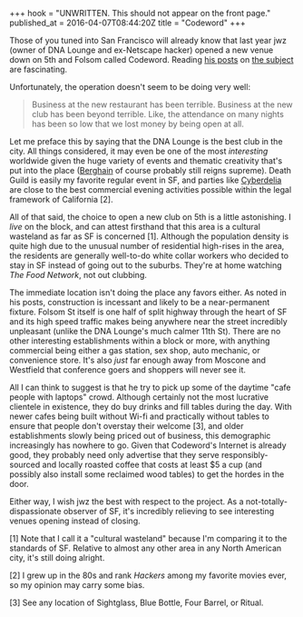 +++
hook = "UNWRITTEN. This should not appear on the front page."
published_at = 2016-04-07T08:44:20Z
title = "Codeword"
+++

Those of you tuned into San Francisco will already know that last year jwz
(owner of DNA Lounge and ex-Netscape hacker) opened a new venue down on 5th and
Folsom called Codeword. Reading [his posts][codeword1] on [the
subject][codeword2] are fascinating.

Unfortunately, the operation doesn't seem to be doing very well:

> Business at the new restaurant has been terrible. Business at the new club
> has been beyond terrible. Like, the attendance on many nights has been so low
> that we lost money by being open at all.

Let me preface this by saying that the DNA Lounge is the best club in the city.
All things considered, it may even be one of the most _interesting_ worldwide
given the huge variety of events and thematic creativity that's put into the
place ([Berghain][berghain] of course probably still reigns supreme). Death
Guild is easily my favorite regular event in SF, and parties like
[Cyberdelia][codeword2] are close to the best commercial evening activities
possible within the legal framework of California [2].

All of that said, the choice to open a new club on 5th is a little astonishing.
I _live_ on the block, and can attest firsthand that this area is a cultural
wasteland as far as SF is concerned [1]. Although the population density is
quite high due to the unusual number of residential high-rises in the area, the
residents are generally well-to-do white collar workers who decided to stay in
SF instead of going out to the suburbs. They're at home watching _The Food
Network_, not out clubbing.

The immediate location isn't doing the place any favors either. As noted in his
posts, construction is incessant and likely to be a near-permanent fixture.
Folsom St itself is one half of split highway through the heart of SF and its
high speed traffic makes being anywhere near the street incredibly unpleasant
(unlike the DNA Lounge's much calmer 11th St). There are no other interesting
establishments within a block or more, with anything commercial being either a
gas station, sex shop, auto mechanic, or convenience store. It's also _just_
far enough away from Moscone and Westfield that conference goers and shoppers
will never see it.

All I can think to suggest is that he try to pick up some of the daytime
"cafe people with laptops" crowd. Although certainly not the most lucrative
clientele in existence, they do buy drinks and fill tables during the day. With
newer cafes being built without Wi-fi and practically without tables to ensure
that people don't overstay their welcome [3], and older establishments slowly
being priced out of business, this demographic increasingly has nowhere to go.
Given that Codeword's Internet is already good, they probably need only
advertise that they serve responsibly-sourced and locally roasted coffee that
costs at least $5 a cup (and possibly also install some reclaimed wood tables)
to get the hordes in the door.

Either way, I wish jwz the best with respect to the project. As a
not-totally-dispassionate observer of SF, it's incredibly relieving to see
interesting venues opening instead of closing.

[berghain]: http://www.newyorker.com/magazine/2014/03/24/berlin-nights
[codeword1]: https://www.dnalounge.com/backstage/log/2015/12/22.html
[codeword2]: https://www.dnalounge.com/backstage/log/2016/01/27.html

[1] Note that I call it a "cultural wasteland" because I'm comparing it to the
    standards of SF. Relative to almost any other area in any North American
    city, it's still doing alright.

[2] I grew up in the 80s and rank _Hackers_ among my favorite movies ever, so
    my opinion may carry some bias.

[3] See any location of Sightglass, Blue Bottle, Four Barrel, or Ritual.
